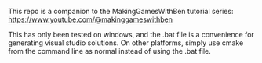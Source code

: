 This repo is a companion to the MakingGamesWithBen tutorial series: https://www.youtube.com/@makinggameswithben

This has only been tested on windows, and the .bat file is a convenience for generating visual studio solutions. On other platforms, simply use cmake from the command line as normal instead of using the .bat file.
